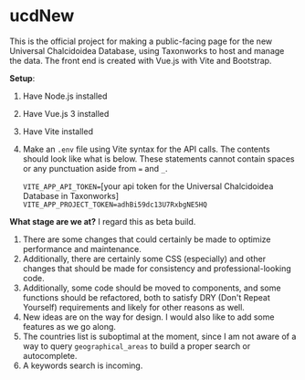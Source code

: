 # ucdNew

This is the official project for making a public-facing page for the new Universal Chalcidoidea Database, using Taxonworks to host and manage the data. The front end is created with Vue.js with Vite and Bootstrap.

**Setup**:
1. Have Node.js installed
2. Have Vue.js 3 installed
3. Have Vite installed
4. Make an `.env` file using Vite syntax for the API calls. The contents should look like what is below. These statements cannot contain spaces or any punctuation aside from `=` and `_`.
   
   `VITE_APP_API_TOKEN=`[your api token for the Universal Chalcidoidea Database in Taxonworks]
   `VITE_APP_PROJECT_TOKEN=adhBi59dc13U7RxbgNE5HQ`

**What stage are we at?**
I regard this as beta build. 

1. There are some changes that could certainly be made to optimize performance and maintenance.
2. Additionally, there are certainly some CSS (especially) and other changes that should be made for consistency and professional-looking code.
3. Additionally, some code should be moved to components, and some functions should be refactored, both to satisfy DRY (Don't Repeat Yourself) requirements and likely for other reasons as well.
4. New ideas are on the way for design. I would also like to add some features as we go along.
5. The countries list is suboptimal at the moment, since I am not aware of a way to query `geographical_areas` to build a proper search or autocomplete.
6. A keywords search is incoming.
